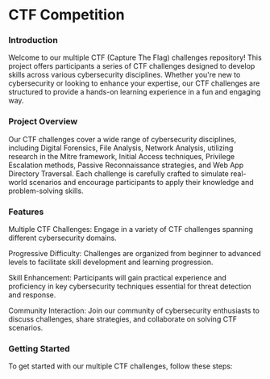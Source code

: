 #                            CTF Competition

### Introduction
Welcome to our multiple CTF (Capture The Flag) challenges repository! This project offers participants a series of CTF challenges designed to develop skills across various cybersecurity disciplines. Whether you're new to cybersecurity or looking to enhance your expertise, our CTF challenges are structured to provide a hands-on learning experience in a fun and engaging way.

### Project Overview
Our CTF challenges cover a wide range of cybersecurity disciplines, including Digital Forensics, File Analysis, Network Analysis, utilizing research in the Mitre framework, Initial Access techniques, Privilege Escalation methods, Passive Reconnaissance strategies, and Web App Directory Traversal. Each challenge is carefully crafted to simulate real-world scenarios and encourage participants to apply their knowledge and problem-solving skills.

### Features
Multiple CTF Challenges: Engage in a variety of CTF challenges spanning different cybersecurity domains.

Progressive Difficulty: Challenges are organized from beginner to advanced levels to facilitate skill development and learning progression.

Skill Enhancement: Participants will gain practical experience and proficiency in key cybersecurity techniques essential for threat detection and response.

Community Interaction: Join our community of cybersecurity enthusiasts to discuss challenges, share strategies, and collaborate on solving CTF scenarios.

### Getting Started
To get started with our multiple CTF challenges, follow these steps:
